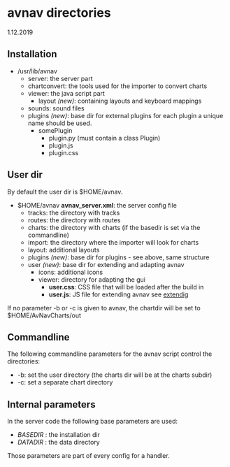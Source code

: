 # avnav directories
1.12.2019

## Installation
 - /usr/lib/avnav
    -  server: the server part
    -  chartconvert: the tools used for the importer to convert charts
    -  viewer: the java script part
       - layout _(new)_: containing layouts and keyboard mappings
    -  sounds: sound files
    -  plugins _(new)_: base dir for external plugins
       for each plugin a unique name should be used.
        - somePlugin
            - plugin.py (must contain a class Plugin)
            - plugin.js
            - plugin.css
## User dir
By default the user dir is $HOME/avnav.
 -  $HOME/avnav
    **avnav_server.xml**: the server config file
    - tracks: the directory with tracks
    - routes: the directory with routes
    - charts: the directory with charts (if the basedir is set via the commandline)
    - import: the directory where the importer will look for charts
    - layout: additional layouts
    - plugins _(new)_: base dir for plugins - see above, same structure
    - user _(new)_: base dir for extending and adapting avnav
        - icons: additional icons
        - viewer: directory for adapting the gui
          - **user.css**: CSS file that will be loaded after the build in
          - **user.js**: JS file for extending avnav see [extendig](extending.md)

If no parameter -b or -c is given to avnav, the chartdir will be set to $HOME/AvNavCharts/out

## Commandline
The following commandline parameters for the avnav script control the directories:
  - -b: set the user directory (the charts dir will be at the charts subdir)
  - -c: set a separate chart directory

## Internal parameters
In the server code the following base parameters are used:
  - *BASEDIR* : the installation dir
  - *DATADIR* : the data directory

Those parameters are part of every config for a handler.




